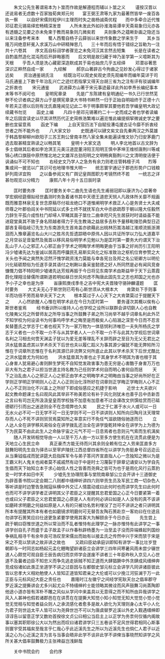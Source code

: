 <!-- { "loadSidebar": true } -->
　　朱文公先生著谓易本为卜筮而作故是解遵程而辅以卜筮之义
　　谨按汉晋以还说易者无虑数十百家独荀爽郑元何　　宴王弼王肃等九家为最著然皆举一废百各执一察　　以自好宋儒则程伊川主理而时失之凿杨诚斋优程　　而中多牵合近代惟邓征君元锡易绎宏畅精深发昔　　人所未发此外如孙淮海易谭辛天斋易象归元亦各　　有透髓之见要之亦未免束于教而易象则几微矣若　　夫剖象外之蕴晰卦画之隐还当以来注备参考来本　　蜀人西蜀自杨子云薛翁以来世传象数之学来生于　　其乡当隆万间绝意轩冕入求溪万山中研精殚思几　　三十年而后有悟于错综之旨勒为一注共十六卷其　　序文高自标诩学者骤览之未免河汉其言然去短集　　长是在读者之自酌虽然造化混沌而后开辟晦塞而　　后文明是故归藏于坤乃圣学第一义噫斯其为天根　　乎吾人须是洗心藏密深造默成其于易也始庶几乎五经绎
　　邓潜谷著思深识正粹然自成一家
　　九经解
　　郝京山著辟古今拘曲之见妙发心得过于诸家远矣
　　资治通鉴胡氏注
　　经既治可以观史矣观史须先观编年而编年莫详于司马氏通鉴上下数千年治乱兴亡之迹烂若指掌又得天台胡三省为之注有评有驳诚编年之折衷也
　　宋元通鉴
　　武进薛方山著于宋元事迹最详此外如李焘长编纪事本末等书不阅可也
　　皇明宪章录
　　先是广东陈建有皇明通纪一书久已行世然芜秽不伦识者病之薛方山于是撰宪章录大书特书粹然一归于正始自明祖终于正德十六年若夫正德以后则有沈氏嘉隆闻见记此二书于明事颇挈其要他若吾学编皇明大政记续藏书勿览
　　函史上编
　　凡四十册邓元锡著约二十一史而成之者也学者读编年之后固宜读史以尽其详然历代正史简帙浩繁难以遍览惟此编提纲挈微诚史学之要删也宜留意焉
　　函史下编
　　上自天官历法下自赋役漕屯援古证今靡不折衷经世者之所不能外也
　　八大家文钞
　　史既通可以肄文矣文自先秦两汉之外莫雄于韩昌黎柳柳州欧阳子三苏王荆公曾南丰然八家全集未能遍读惟文钞乃归安茅鹿门选去取甚精宜熟读之以畅其笔
　　皇明十大家文选
　　明人李北地首以古文辞为多士倡继其后者如李沧溟王元美汪道昆董浔阳王阳明王慎中茅坤王维桢唐荆川等咸锦心绣口旗鼓中原然惟北地之文雄浑古劲阳明之文明畅爽豁荆川之文清明俊洁便于讽诵似不可不知也
　　右经史文乃学人之急务有余力则老庄管韩檀子鸿　　烈等集或间一披览以广其识可也地理书惟大明一　　统志寰宇通记于郡邑形势户口钱粮胪列周详宜购　　之以备参阅又有广舆记皇舆图职方考镜然终不若　　一统志之详甚勿观览以分精力
　　康熙八年十月十五日辰时录

　　匡时要务序
　　匡时要务关中二曲先生语也先生甫弱冠即以康济为心尝著帝学宏纲经筵僣拟经世蠡测时务急着诸书其中天德王道悲天悯人凡政体所关靡不规画既而雅意林泉无复世念原稿尽付祖龙绝口不道惟阐明学术救正人心是务贤士大夫咸师尊之叶郡伯阎关中书院延以式多士终不就抚军白大中丞欲疏荐于朝以隆大任毅然力辞生平孤介成性杜门却埽人罕睹其面子筮仕二曲幸咫尺先生居获时时请益虽不能进窥堂奥其不致于身名陨越者得力于先生教诲之益居多去秋予量移毗陵恐典型日迈鄙吝复萌临岐订先生为东南游先生首肯盖亦欲藉此出桃林历嵩洛越江淮顺流抵浙溯洄而入豫章遍览名山大川之胜吊先哲遗踪晤中原伟人因以共证所学以力弘大道嘉平之月空谷足音蛩然及我首以移风易俗明学术见勉以为是匡时第一要务大约谓天下治乱山于人心之邪正人心邪正由于学术之明晦学术明晦更由于当事之好尚历引王阳明冯少墟诸先达为鉴诚以居高而呼牖民孔易斯实风化之标准致治之枢机位育参赞之大关头也予闻之爽然失涊然汗愧学疏资浅力莫能与幸各宪台及邦之名公钜卿方以明伦兴化砥砺颓俗为任遂手录其语付之剞劂以备采鉴懿德之好人所同然是必有闻风竞奋慷慨力倡不特阳明少墟诸先达芳规再振于今日将见东南学术由斯益甲于天下云蒸霞蔚化理翔洽替儒所谓斯道若明如昼日世风何虑不陶唐此固先生之志也邦国之光也亦予小子之幸也是为序
　　峕康熙庚戌季冬之吉中宪大夫晋陵守骆钟麟谨题
　　匡时要务
　　大丈夫无心于斯世则已苟有心斯世须从大根本大　　肯綮处下手则事半而功倍不劳而易举夫天下之大　　根本莫过于人心天下之大肯綮莫过于提醒天下之　　人心然欲醒人心惟在明学术此在今日为匡时第一　　要务谨次其概以俟有心斯世者鉴焉
　　经书垂训所以维持人心也学校之设所以联群会讲切劘人心也自教化陵夷父兄之所督师友之所导当事之所鼓舞子弟之所习尚举不越乎词章名利此外茫不知学校为何设读书为何事呜呼学术之晦至是而极矣人心陷溺之深至今日而不忍言矣替墨氏之学志于仁者也视天下为一家万物为一体慈悯利济唯恐一夫失所杨氏之学志于义者也一介不取一介不与从其学者人人一介不取一介不与此其为学视后世词章名利之习相去何啻天渊孟子犹以为爱无差等理乱不关辞而辟之至目为无父无君比之洪水猛兽盖虑其以学术杀天下后世也夫以履仁蹈义为事其源少偏犹不能无弊矧所习惟在于词章所志惟在于名利其源已非流弊又何所底止此其以学术杀天下后世尤酷比之洪水猛兽尤为何如也
　　洪水猛兽其为害也止于其身学术不明其为害也根于其心身害人犹易避心害则醉生梦死不自知觉发政害事为患无穷是心害酷于身害万万也非大有为之君子以担当世道主持名教为己任则学术何自而明心害何自而拯
　　天下之治乱由人心之邪正人心之邪正由学术之明晦学术之明晦由当事之好尚所好在正学则正学明正学明则人心正人心正则治化淳所好在词章则正学晦正学晦则人心不正人心不正则治化不兴盖上之所好下即成俗感应之机捷于影响
　　近世士大夫欲兴起文教命题课士名曰观风此其举非不称美若论有补于风化则犹未也善乎吕中丞新吾之言曰有司岂无所汲汲皇皇而学校独不加意有加意者不过会课改文供馔给赏而已砥德砺行引而出之迷途则全不在念噫弊也久矣
　　民之于仁甚于水火人或可以一日无水火必不可一日无学不可一日无学则不可一日不讲讲则人知所向日陶月汰天理常存而人心不死不讲则贸贸焉莫知所之率意实行不免任气滋欲随俗驰逐而已
　　立人达人全在讲学移风易俗全在讲学拨乱还治全在讲学旋乾转坤全在讲学为上为德为下为民莫不由此此生人之命脉宇宙之元气不可一日息焉者也息则元气索而生机漓矣
　　随人开发转相觉导由一人以至千万人由一方以至多方使生机在在流贯此便是为天地立心生民立命
　　真正豪杰方能无待而兴其余则全赖有位之人劳来匡直多方鼓舞阳明先生自为驿丞以至宰庐陵抚江西总督四省所在以讲学为务挺身号召远迩云从当秉钺临戎而犹讲筵大启指挥军令与弟子答问齐宣直指人心一念独知之微以为是王霸义利人鬼关也闻者莫不戚戚然有动于中是时士习蔑裂于辞章记诵安以为学自先生倡而天下始知立本于求心始信人性之皆善而尧舜之皆可为也于是雨化风行云蒸豹变一时学术如日中天
　　少墟先生协理院事与堂院南皋邹公立会开讲十三道御史为辟首善书院以定会期二八则都中缙绅听讲四六则举贡生员及军民工商一切杂色人等听讲是时边警告急贼寇纵横中外交讧人情震动或曰此何时也而讲学先生曰此何时也而可不讲学讲学者正讲明其父子君臣之义提醒其忠君爱国之心正今日要紧第一着也或曰父子君臣之义忠君爱国之心原是人人有的何必讲曰如是人人没有的真不该讲如磨砖求明磨之何益如原是人人有的只被功名势利埋没了岂可不讲讲之者只讲明其所本有提醒其所本有者也如磨镜求明磨何可无替吾友陶石篑赴京一客劝曰在仕途且勿讲学石篑笑应曰仕途更急紧要学使用其客大为解颐余于今日亦云
　　先生尝上疏于朝曰窃惟世道之所以常治而不乱者惟恃有此理学之一脉亦惟恃有此讲学之一事讲学创自孔子而盛于孟子故孟子以作春秋辟杨墨为一治至孟子没而异端蜂起列国纷争祸乱相寻千有余年良可浩叹至宋儒出而始有以接孟氏之传然中兴于宋而禁于宋是宋之不竞以禁讲之故非讲之故也
　　又疏曰臣幼承庭训即知有讲学一事比壮岁登朝即与一时同志如杨起元孟化鲤晦望龄诸臣立会讲学三四年间寒暑风雨未尝少辍世道人心颇觉可观自臣壬辰告病归而京师学会遂废不讲者三十年臣昨秋入京见人心世道不及曩者边臣不知忠义而争先逃走妖贼不知正道而大肆猖獗中外贪肆成风缙绅奔竞成俗诸如此类正坐道学不讲之过臣因与左都御史邹元标立会讲学凡同讲诸臣彼此皆以忠孝大义相劝勉使人人皆知正道皆知君亲之大伦或可以少挽江河狂澜于万一此正臣与元标风纪大臣之责任也
　　嘉隆时江左徽宁之间经学宪耿天台之倡率郡守罗近溪之提撕讲会尤多兴起尤众不特缙绅衿士能领略其微诠而风声鼓舞习尚蒸陶即他途小道亦皆有浑朴不雕之风似从学问中来盖具以无意得之而不知所由异哉讲学之风入人甚神也假若诸郡邑在在讲贯在在提撕大知觉小知小知觉无知大觉觉小觉小觉觉无觉相与知觉者益众则人之承流感化者愈多是故人欲化为天理则身心太平小人化为君子则世运太平人皆可以为尧舜世岂不可以为唐虞替罗近溪以外史入觐遇缙绅即谆谆告以留意正学又数劝首揆徐文贞公曰相公当启主上以正学为务柰何仅循内阁故事以塞其职耶徐公大以为然出而叹曰诸君讲学只三五巷谈不足风世得君相同心斯事则寰宇受其福矣至哉言乎仁哉心乎此近溪先生之所以为近溪先生也倘仁人君子以近溪之心为心近溪之言为言与当事会晤非此学不谈非此学不讲俾当事晓然知讲学之风所关甚大倡率鼓舞极力主张禆益岂浅鲜哉

　　关中书院会约
　　会约序
